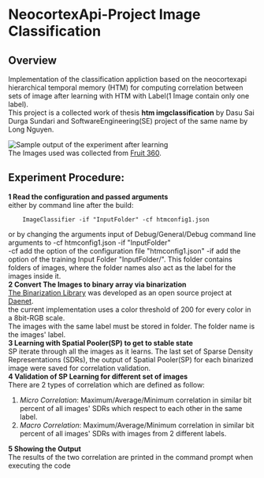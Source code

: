 # NeocortexApi-Project **Image Classification**
## Overview
Implementation of the classification appliction based on the neocortexapi hierarchical temporal memory (HTM) for computing correlation between sets of image after learning with HTM with Label(1 Image contain only one label).  
This project is a collected work of thesis **htm imgclassification** by Dasu Sai Durga Sundari and SoftwareEngineering(SE) project of the same name by Long Nguyen.  

![Sample output of the experiment after learning](https://github.com/ddobric/neocortexapi-classification/blob/main/Images/OutputExample.png)  
The Images used was collected from [Fruit 360](https://github.com/Horea94/Fruit-Images-Dataset).  
## Experiment Procedure:
**1 Read the configuration and passed arguments**  
either by command line after  the build:
~~~
    ImageClassifier -if "InputFolder" -cf htmconfig1.json
~~~
or by changing the arguments input of Debug/General/Debug command line arguments to -cf htmconfig1.json -if "InputFolder"  
-cf add the option of the configuration file "htmconfig1.json"
-if add the option of the training Input Folder "InputFolder/". This folder contains folders of images, where the folder names also act as the label for the images inside it.  
**2 Convert The Images to binary array via binarization**  
[The Binarization Library](https://github.com/daenetCorporation/imagebinarizer) was developed as an open source project at [Daenet](https://daenet.de/de/).  
the current implementation uses a color threshold of 200 for every color in a 8bit-RGB scale.  
The images with the same label must be stored in folder. The folder name is the images' label.   
**3 Learning with Spatial Pooler(SP) to get to stable state**  
SP iterate through all the images as it learns.
The last set of Sparse Density Representations (SDRs), the output of Spatial Pooler(SP) for each binarized image were saved for correlation validation.  
**4 Validation of SP Learning for different set of images**  
There are 2 types of correlation which are defined as follow:
1. *Micro Correlation*: Maximum/Average/Minimum correlation in similar bit percent of all images' SDRs which respect to each other in the same label.  
2. *Macro Correlation*: Maximum/Average/Minimum correlation in similar bit percent of all images' SDRs with images from 2 different labels.   

**5 Showing the Output**  
The results of the two correlation are printed in the command prompt when executing the code  




